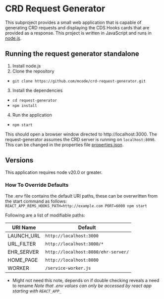 # CRD Request Generator
This subproject provides a small web application that is capable of generating CRD requests and displaying the CDS Hooks cards that are provided as a response. This project is written in JavaScript and runs in [node.js](https://nodejs.org/en/).  

## Running the request generator standalone
1. Install node.js
2. Clone the repository
  * `git clone https://github.com/mcode/crd-request-generator.git`
3. Install the dependencies
  * `cd request-generator`
  * `npm install`
4. Run the application
  * `npm start`

This should open a browser window directed to http://localhost:3000. The request-generator assumes the CRD server is running on `localhost:8090`. This can be changed in the properties file [properties.json](src/properties.json).

## Versions
This application requires node v20.0 or greater.

### How To Override Defaults
The .env file contains the default URI paths, these can be overwritten from the start command as follows:
 `REACT_APP_REMS_HOOKS_PATH=http://example.com PORT=6000 npm start`
 
Following are a list of modifiable paths: 

| URI Name      | Default |
| ----------- | ----------- |
| LAUNCH_URL  | `http://localhost:3000`  |
| URL_FILTER  | `http://localhost:3000/*`        |
| EHR_SERVER  | `http://localhost:8080/ehr-server/`  |
| HOME_PAGE   | `http://localhost:8080`  |
| WORKER      | `/service-worker.js`  |

* Might not need this note, depends on if double checking reveals a need to rename
 *Note that .env values can only be accessed by react app starting with `REACT_APP_`*
